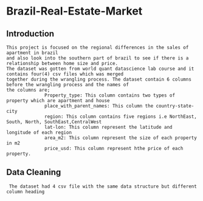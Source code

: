 # Brazil-Real-Estate-Market
## Introduction
    This project is focused on the regional differences in the sales of apartment in brazil 
    and also look into the southern part of brazil to see if there is a relationship between home size and price. 
    The dataset was gotten from world quant datascience lab course and it contains four(4) csv files which was merged
    together during the wrangling process. The dataset contain 6 columns before the wrangling process and the names of 
    the columns are;
                  Property_type: This column contains two types of property which are apartment and house 
                  place_with_parent_names: This column the country-state-city
                  region: This column contains five regions i.e NorthEast, South, North, SouthEast,CentralWest
                  lat-lon: This column represent the latitude and longitude of each region
                  area_m2: This column represent the size of each property in m2 
                  price_usd: This column represent hthe price of each property.
## Data Cleaning
     The dataset had 4 csv file with the same data structure but different column heading 
